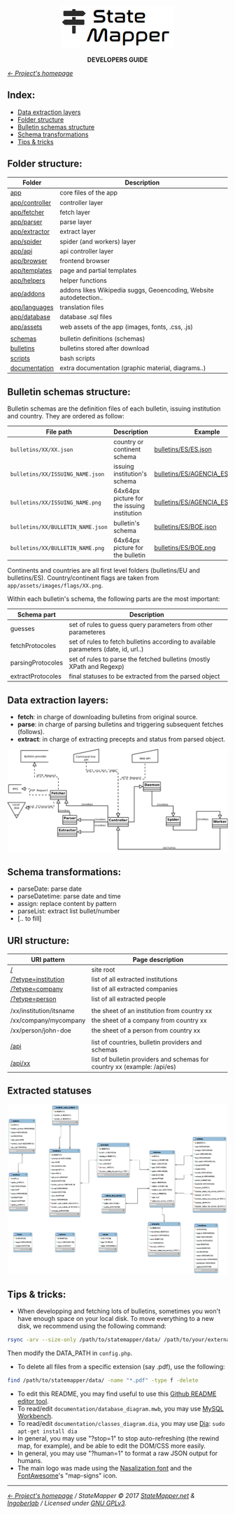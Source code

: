 <p align="center" id="top">
	<a href="https://github.com/StateMapper/StateMapper" title="Go to the project's homepage"><img src="../../app/assets/images/logo/logo-black-big.png" /></a>
</p>
<p align="center">
	<strong>DEVELOPERS GUIDE</strong>
</p>

*[&larr; Project's homepage](https://github.com/StateMapper/StateMapper#top)*


## Index:

- [Data extraction layers](#data-extraction-layers)
- [Folder structure](#folder-structure)
- [Bulletin schemas structure](#bulletin-schemas-structure)
- [Schema transformations](#schema-transformations)
- [Tips & tricks](#tips--tricks)


## Folder structure:

| Folder | Description |
| ------- | ------ |
| [app](../../app) | core files of the app |
| [app/controller](../../app/controller) | controller layer |
| [app/fetcher](../../app/fetcher) | fetch layer |
| [app/parser](../../app/parser) | parse layer |
| [app/extractor](../../app/extractor) | extract layer |
| [app/spider](../../app/spider) | spider (and workers) layer |
| [app/api](../../app/api) | api controller layer |
| [app/browser](../../app/browser) | frontend browser |
| [app/templates](../../app/templates) | page and partial templates |
| [app/helpers](../../app/helpers) | helper functions |
| [app/addons](../../app/addons) | addons likes Wikipedia suggs, Geoencoding, Website autodetection..  |
| [app/languages](../../app/languages) | translation files |
| [app/database](../../app/database) | database .sql files |
| [app/assets](../../app/assets) | web assets of the app (images, fonts, .css, .js) |
| | |
| [schemas](../../schemas) | bulletin definitions (schemas) |
| [bulletins](../../bulletins) | bulletins stored after download |
| [scripts](../../scripts) | bash scripts |
| [documentation](../../documentation) | extra documentation (graphic material, diagrams..) |

## Bulletin schemas structure:

Bulletin schemas are the definition files of each bulletin, issuing institution and country. They are ordered as follow:

| File path | Description | Example |
| ------------ | --------------- | ------- |
| ```bulletins/XX/XX.json``` | country or continent schema | [bulletins/ES/ES.json](../../bulletins/ES/ES.json) |
| ```bulletins/XX/ISSUING_NAME.json``` | issuing institution's schema | [bulletins/ES/AGENCIA_ESTATAL.json](../../bulletins/ES/AGENCIA_ESTATAL.json) |
| ```bulletins/XX/ISSUING_NAME.png``` | 64x64px picture for the issuing institution | [bulletins/ES/AGENCIA_ESTATAL.png](../../bulletins/ES/AGENCIA_ESTATAL.png) |
| ```bulletins/XX/BULLETIN_NAME.json``` | bulletin's schema | [bulletins/ES/BOE.json](../../bulletins/ES/BOE.json) |
| ```bulletins/XX/BULLETIN_NAME.png``` | 64x64px picture for the bulletin | [bulletins/ES/BOE.png](../../bulletins/ES/BOE.png) |

Continents and countries are all first level folders (bulletins/EU and bulletins/ES). Country/continent flags are taken from ```app/assets/images/flags/XX.png```.

Within each bulletin's schema, the following parts are the most important:

| Schema part | Description |
| ----- | ----- |
| guesses | set of rules to guess query parameters from other parameteres |
| fetchProtocoles | set of rules to fetch bulletins according to available parameters (date, id, url..) |
| parsingProtocoles | set of rules to parse the fetched bulletins (mostly XPath and Regexp) |
| extractProtocoles | final statuses to be extracted from the parsed object |

## Data extraction layers:

- **fetch**:		in charge of downloading bulletins from original source.
- **parse**:		in charge of parsing bulletins and triggering subsequent fetches (follows).
- **extract**:	in charge of extracting precepts and status from parsed object.

![Classes diagram](../classes_diagram.png)


## Schema transformations:

 * parseDate: parse date
 * parseDatetime: parse date and time
 * assign: replace content by pattern
 * parseList: extract list bullet/number
 * [.. to fill]

## URI structure:

| URI pattern  | Page description |
| ------------- | ------------- |
| [/](https://statemapper.net/) | site root |
| [/?etype=institution](https://statemapper.net/?etype=institution) | list of all extracted institutions |
| [/?etype=company](https://statemapper.net/?etype=company) | list of all extracted companies |
| [/?etype=person](https://statemapper.net/?etype=person) | list of all extracted people |
| | |
| /xx/institution/itsname | the sheet of an institution from country xx |
| /xx/company/mycompany	| the sheet of a company from country xx |
| /xx/person/john-doe | the sheet of a person from country xx |
| | |
| [/api](https://statemapper.net/api) | list of countries, bulletin providers and schemas |
| [/api/xx](https://statemapper.net/api/es) | list of bulletin providers and schemas for country xx (example: /api/es) |

## Extracted statuses

![Database diagram](../database_diagram.png)


## Tips & tricks:

* When developping and fetching lots of bulletins, sometimes you won't have enough space on your local disk.
To move everything to a new disk, we recommend using the following command:

```bash
rsync -arv --size-only /path/to/statemapper/data/ /path/to/your/external_disk/statemapper/data
```

Then modify the DATA_PATH in ```config.php```.

* To delete all files from a specific extension (say .pdf), use the following:

```bash
find /path/to/statemapper/data/ -name "*.pdf" -type f -delete
```

* To edit this README, you may find useful to use this [Github README editor tool](https://jbt.github.io/markdown-editor/).
* To read/edit ```documentation/database_diagram.mwb```, you may use [MySQL Workbench](https://www.mysql.com/products/workbench/design/).
* To read/edit ```documentation/classes_diagram.dia```, you may use [Dia](http://dia-installer.de/download/linux.html): ```sudo apt-get install dia```
* In general, you may use "?stop=1" to stop auto-refreshing (the rewind map, for example), and be able to edit the DOM/CSS more easily.
* In general, you may use "?human=1" to format a raw JSON output for humans.
* The main logo was made using the [Nasalization font](../../app/assets/font/nasalization) and the [FontAwesome](http://fontawesome.io/icons/)'s "map-signs" icon.


-----

*[&larr; Project's homepage](https://github.com/StateMapper/StateMapper#top) / StateMapper &copy; 2017 [StateMapper.net](https://statemapper.net) & [Ingoberlab](https://hacklab.ingobernable.net) / Licensed under [GNU GPLv3](../../COPYING).*
